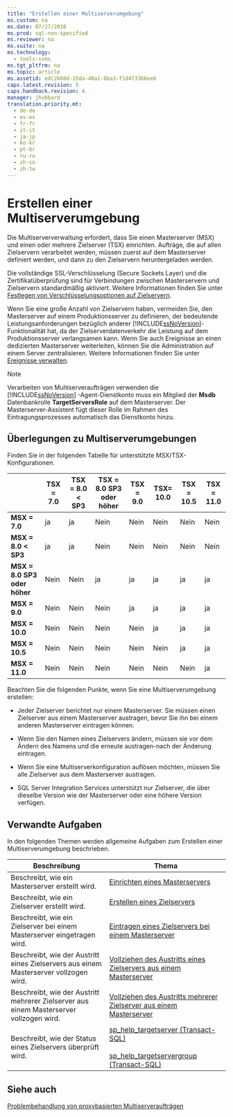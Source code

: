 ```yaml
---
title: "Erstellen einer Multiserverumgebung"
ms.custom: na
ms.date: 07/27/2016
ms.prod: sql-non-specified
ms.reviewer: na
ms.suite: na
ms.technology: 
  - tools-ssms
ms.tgt_pltfrm: na
ms.topic: article
ms.assetid: edc2b60d-15da-40a1-8ba3-f1d473366ee6
caps.latest.revision: 5
caps.handback.revision: 4
manager: jhubbard
translation.priority.mt: 
  - de-de
  - es-es
  - fr-fr
  - it-it
  - ja-jp
  - ko-kr
  - pt-br
  - ru-ru
  - zh-cn
  - zh-tw
---
```

# Erstellen einer Multiserverumgebung
Die Multiserververwaltung erfordert, dass Sie einen Masterserver (MSX) und einen oder mehrere Zielserver (TSX) einrichten. Aufträge, die auf allen Zielservern verarbeitet werden, müssen zuerst auf dem Masterserver definiert werden, und dann zu den Zielservern heruntergeladen werden.  
  
Die vollständige SSL-Verschlüsselung (Secure Sockets Layer) und die Zertifikatüberprüfung sind für Verbindungen zwischen Masterservern und Zielservern standardmäßig aktiviert. Weitere Informationen finden Sie unter [Festlegen von Verschlüsselungsoptionen auf Zielservern](../content/Set-Encryption-Options-on-Target-Servers.md).  
  
Wenn Sie eine große Anzahl von Zielservern haben, vermeiden Sie, den Masterserver auf einem Produktionsserver zu definieren, der bedeutende Leistungsanforderungen bezüglich anderer [!INCLUDE[ssNoVersion](../content/includes/ssNoVersion_md.md)]-Funktionalität hat, da der Zielserverdatenverkehr die Leistung auf dem Produktionsserver verlangsamen kann. Wenn Sie auch Ereignisse an einen dedizierten Masterserver weiterleiten, können Sie die Administration auf einem Server zentralisieren. Weitere Informationen finden Sie unter [Ereignisse verwalten](../content/Manage-Events.md).  
  
> [!NOTE]  
> Verarbeiten von Multiserveraufträgen verwenden die [!INCLUDE[ssNoVersion](../content/includes/ssNoVersion_md.md)] -Agent-Dienstkonto muss ein Mitglied der **Msdb** Datenbankrolle **TargetServersRole** auf dem Masterserver. Der Masterserver-Assistent fügt dieser Rolle im Rahmen des Eintragungsprozesses automatisch das Dienstkonto hinzu.  
  
## Überlegungen zu Multiserverumgebungen  
Finden Sie in der folgenden Tabelle für unterstützte MSX\/TSX-Konfigurationen.  
  
||**TSX \= 7.0**|**TSX \= 8.0 < SP3**|**TSX \= 8.0 SP3 oder höher**|**TSX \= 9.0**|**TSX\= 10.0**|**TSX \= 10.5**|**TSX \= 11.0**|  
|-|------------------|------------------------|--------------------------------|------------------|------------------|-------------------|-------------------|  
|**MSX \= 7.0**|ja|ja|Nein|Nein|Nein|Nein|Nein|  
|**MSX \= 8.0 < SP3**|ja|ja|Nein|Nein|Nein|Nein|Nein|  
|**MSX \= 8.0 SP3 oder höher**|Nein|Nein|ja|ja|ja|ja|ja|  
|**MSX \= 9.0**|Nein|Nein|Nein|ja|ja|ja|ja|  
|**MSX \= 10.0**|Nein|Nein|Nein|Nein|ja|ja|ja|  
|**MSX \= 10.5**|Nein|Nein|Nein|Nein|Nein|ja|ja|  
|**MSX \= 11.0**|Nein|Nein|Nein|Nein|Nein|Nein|ja|  
  
Beachten Sie die folgenden Punkte, wenn Sie eine Multiserverumgebung erstellen:  
  
-   Jeder Zielserver berichtet nur einem Masterserver. Sie müssen einen Zielserver aus einem Masterserver austragen, bevor Sie ihn bei einem anderen Masterserver eintragen können.  
  
-   Wenn Sie den Namen eines Zielservers ändern, müssen sie vor dem Ändern des Namens und die erneute austragen\-nach der Änderung eintragen.  
  
-   Wenn Sie eine Multiserverkonfiguration auflösen möchten, müssen Sie alle Zielserver aus dem Masterserver austragen.  
  
-   SQL Server Integration Services unterstützt nur Zielserver, die über dieselbe Version wie der Masterserver oder eine höhere Version verfügen.  
  
## Verwandte Aufgaben  
In den folgenden Themen werden allgemeine Aufgaben zum Erstellen einer Multiserverumgebung beschrieben.  
  
|Beschreibung|Thema|  
|---------------|---------|  
|Beschreibt, wie ein Masterserver erstellt wird.|[Einrichten eines Masterservers](../content/Make-a-Master-Server.md)|  
|Beschreibt, wie ein Zielserver erstellt wird.|[Erstellen eines Zielservers](../content/Make-a-Target-Server.md)|  
|Beschreibt, wie ein Zielserver bei einem Masterserver eingetragen wird.|[Eintragen eines Zielservers bei einem Masterserver](../content/Enlist-a-Target-Server-to-a-Master-Server.md)|  
|Beschreibt, wie der Austritt eines Zielservers aus einem Masterserver vollzogen wird.|[Vollziehen des Austritts eines Zielservers aus einem Masterserver](../content/Defect-a-Target-Server-from-a-Master-Server.md)|  
|Beschreibt, wie der Austritt mehrerer Zielserver aus einem Masterserver vollzogen wird.|[Vollziehen des Austritts mehrerer Zielserver aus einem Masterserver](../content/Defect-Multiple-Target-Servers-from-a-Master-Server.md)|  
|Beschreibt, wie der Status eines Zielservers überprüft wird.|[sp_help_targetserver (Transact-SQL)](assetId:///f841d3bd-901a-4980-ad0b-1c6eeba3f717)<br /><br />[sp_help_targetservergroup (Transact-SQL)](assetId:///ec3a4a68-b591-431c-9518-053ede522d0c)|  
  
## Siehe auch  
[Problembehandlung von proxybasierten Multiserveraufträgen](../content/Troubleshoot-Multiserver-Jobs-That-Use-Proxies.md)  
  
